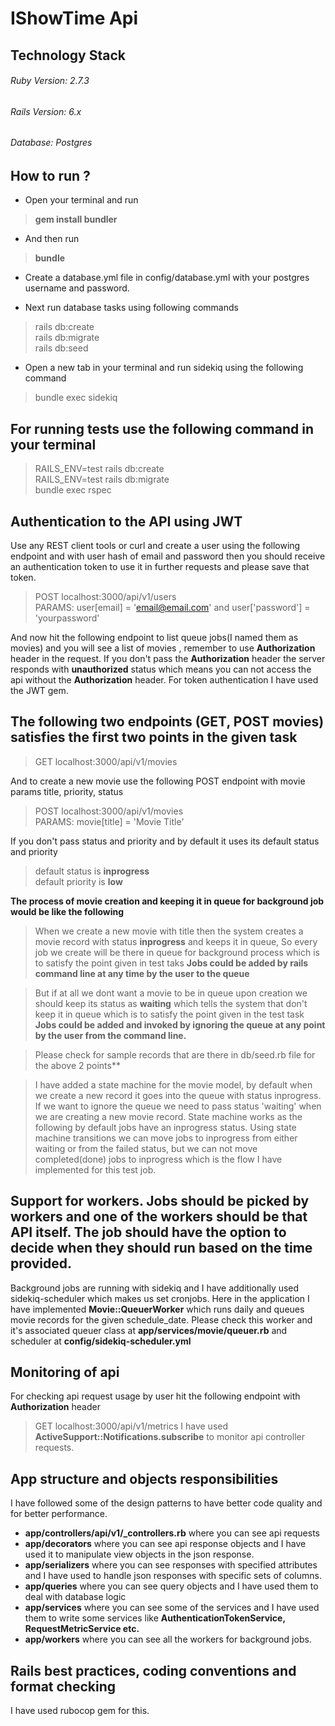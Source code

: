 # IShowTime Api
## Technology Stack
###### Ruby Version: 2.7.3
###### Rails Version: 6.x
###### Database: Postgres

## How to run ?
* Open your terminal and run 
 > **gem install bundler** 

* And then run 
 > **bundle**

* Create a database.yml file in config/database.yml with your postgres username and password.

* Next run database tasks using following commands
 > rails db:create <br/>
 > rails db:migrate <br/>
 > rails db:seed

* Open a new tab in your terminal and run sidekiq using the following command
 > bundle exec sidekiq

## For running tests use the following command in your terminal
 > RAILS_ENV=test rails db:create <br/>
 > RAILS_ENV=test rails db:migrate <br/>
 > bundle exec rspec

## Authentication to the API using JWT

Use any REST client tools or curl and create a user using the following endpoint and with user hash of email and password then you should receive an authentication token to use it in further requests and please save that token.

  > POST localhost:3000/api/v1/users <br/>
  > PARAMS: user[email] = 'email@email.com' and user['password'] = 'yourpassword'

And now hit the following endpoint to list queue jobs(I named them as movies) and you will see a list of movies , remember to use **Authorization** header in the request. If you don't pass the **Authorization** header the server responds with **unauthorized** status which means you can not access the api without the **Authorization** header. For token authentication I have used the JWT gem.

## The following two endpoints (GET, POST movies) satisfies the first two points in the given task
  > GET localhost:3000/api/v1/movies

And to create a new movie use the following POST endpoint with movie params title, priority, status
  > POST localhost:3000/api/v1/movies <br/>
  > PARAMS: movie[title] = 'Movie Title'

If you don't pass status and priority and by default it uses its default status and priority
  > default status is **inprogress** <br/>
  > default priority is **low**



**The process of movie creation and keeping it in queue for background job would be like the following**
  > When we create a new movie with title then the system creates a movie record with status **inprogress** and keeps it in queue, So every job we create will be there in queue for background process which is to satisfy the point given in test taks **Jobs could be added by rails command line at any time by the user to the queue**

  > But if at all we dont want a movie to be in queue upon creation we should keep its status as **waiting** which tells the system that don't keep it in queue which is to satisfy the point given in the test task **Jobs could be added and invoked by ignoring the queue at any point by the user from the command line.**
  
  > Please check for sample records that are there in db/seed.rb file for the above 2 points**
  
  > I have added a state machine for the movie model, by default when we create a new record it goes into the queue with status inprogress. If we want to ignore the queue we need to pass status 'waiting' when we are creating a new movie record. State machine works as the following by default jobs have an inprogress status. Using state machine transitions we can move jobs to inprogress from either waiting or from the failed status, but we can not move completed(done) jobs to inprogress which is the flow I have implemented for this test job.

## Support for workers. Jobs should be picked by workers and one of the workers should be that API itself. The job should have the option to decide when they should run based on the time provided.

  Background jobs are running with sidekiq and I have additionally used sidekiq-scheduler which makes us set cronjobs. Here in the application I have implemented 
**Movie::QueuerWorker** which runs daily and queues movie records for the given schedule_date. Please check this worker and it's associated queuer class at **app/services/movie/queuer.rb** and scheduler at **config/sidekiq-scheduler.yml**


## Monitoring of api
For checking api request usage by user hit the following endpoint with **Authorization** header

  > GET localhost:3000/api/v1/metrics
I have used **ActiveSupport::Notifications.subscribe** to monitor api controller requests.

## App structure and objects responsibilities

I have followed some of the design patterns to have better code quality and for better performance.

- **app/controllers/api/v1/_controllers.rb** where you can see api requests
- **app/decorators** where you can see api response objects and I have used it to manipulate view objects in the json response.
- **app/serializers** where you can see responses with specified attributes and I have used to handle json responses with specific sets of columns.
- **app/queries** where you can see query objects and I have used them to deal with database logic
- **app/services** where you can see some of the services and I have used them to write some services like **AuthenticationTokenService, RequestMetricService etc.**
- **app/workers** where you can see all the workers for background jobs.

## Rails best practices, coding conventions and format checking

I have used rubocop gem for this.
